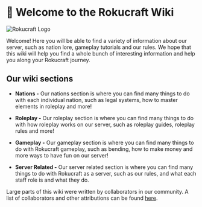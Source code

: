# 👋 Welcome to the Rokucraft Wiki

![Rokucraft Logo](https://i.imgur.com/aYs7lrA.png)

Welcome! Here you will be able to find a variety of information about our server, such as nation lore, gameplay tutorials and our rules. We hope that this wiki will help you find a whole bunch of interesting information and help you along your Rokucraft journey.

<h2><h2>Our wiki sections</h2></h2>

* **Nations -** Our nations section is where you can find many things to do with each individual nation, such as legal systems, how to master elements in roleplay and more!

* **Roleplay -** Our roleplay section is where you can find many things to do with how roleplay works on our server, such as roleplay guides, roleplay rules and more!

* **Gameplay -** Our gameplay section is where you can find many things to do with Rokucraft gameplay, such as bending, how to make money and more ways to have fun on our server!

* **Server Related -** Our server related section is where you can find many things to do with Rokucraft as a server, such as our rules, and what each staff role is and what they do.

Large parts of this wiki were written by collaborators in our community. A list of collaborators and other attributions can be found [here](attributions.md).
